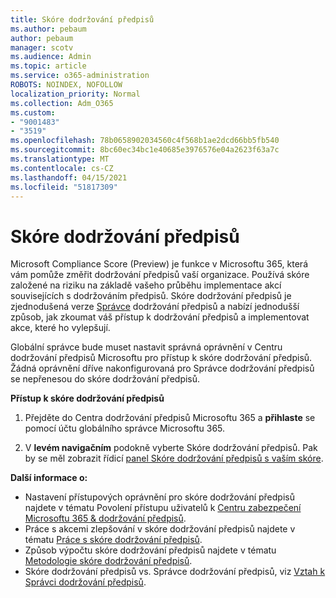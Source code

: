 ```yaml
---
title: Skóre dodržování předpisů
ms.author: pebaum
author: pebaum
manager: scotv
ms.audience: Admin
ms.topic: article
ms.service: o365-administration
ROBOTS: NOINDEX, NOFOLLOW
localization_priority: Normal
ms.collection: Adm_O365
ms.custom:
- "9001483"
- "3519"
ms.openlocfilehash: 78b0658902034560c4f568b1ae2dcd66bb5fb540
ms.sourcegitcommit: 8bc60ec34bc1e40685e3976576e04a2623f63a7c
ms.translationtype: MT
ms.contentlocale: cs-CZ
ms.lasthandoff: 04/15/2021
ms.locfileid: "51817309"
---
```

# <a name="compliance-score"></a>Skóre dodržování předpisů

Microsoft Compliance Score (Preview) je funkce v Microsoftu 365, která vám pomůže změřit dodržování předpisů vaší organizace. Používá skóre založené na riziku na základě vašeho průběhu implementace akcí souvisejících s dodržováním předpisů.   Skóre dodržování předpisů je zjednodušená verze [Správce](https://docs.microsoft.com/microsoft-365/compliance/compliance-manager-overview) dodržování předpisů a nabízí jednodušší způsob, jak zkoumat váš přístup k dodržování předpisů a implementovat akce, které ho vylepšují. 

Globální správce bude muset nastavit [](https://docs.microsoft.com/microsoft-365/security/office-365-security/permissions-in-the-security-and-compliance-center) správná oprávnění v Centru dodržování předpisů Microsoftu pro přístup k skóre dodržování předpisů.  Žádná oprávnění dříve nakonfigurovaná pro Správce dodržování předpisů se nepřenesou do skóre dodržování předpisů.

**Přístup k skóre dodržování předpisů**

1. Přejděte do Centra dodržování předpisů Microsoftu 365 a **přihlaste** se pomocí účtu globálního správce Microsoftu 365.

2. V **levém navigačním** podokně vyberte Skóre dodržování předpisů. Pak by se měl zobrazit řídicí [panel Skóre dodržování předpisů s vaším skóre](https://docs.microsoft.com/microsoft-365/compliance/compliance-score-setup#understand-the-compliance-score-dashboard).
 

**Další informace o:**

- Nastavení přístupových oprávnění pro skóre dodržování předpisů najdete v tématu Povolení přístupu uživatelů k [Centru zabezpečení Microsoftu 365 & dodržování předpisů](https://docs.microsoft.com/microsoft-365/security/office-365-security/grant-access-to-the-security-and-compliance-center).
- Práce s akcemi zlepšování v skóre dodržování předpisů najdete v tématu  [Práce s skóre dodržování předpisů](https://docs.microsoft.com/microsoft-365/compliance/working-with-compliance-score).
- Způsob výpočtu skóre dodržování předpisů najdete v tématu [Metodologie skóre dodržování předpisů](https://docs.microsoft.com/microsoft-365/compliance/compliance-score-methodology).
- Skóre dodržování předpisů vs. Správce dodržování předpisů, viz [Vztah k Správci dodržování předpisů](https://docs.microsoft.com/microsoft-365/compliance/compliance-score#relationship-to-compliance-manager).

